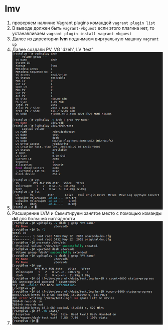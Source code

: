 # lmv
1. проверяем наличие Vagrant plugins командой ``` vagrant plugin list ```
2. В выводе должен быть ``` vagrant-vbguest ``` если этого плагина нет, то устанавливаем ``` vagrant plugin install vagrant-vbguest ```
3. Далее из директории **lvm** поднимаем виртуальную машину ``` vagrant up ```
4.  Далее создали PV, VG 'dzeh', LV 'test' 
5.  ![alt text](./Pictures/11vgs-lvs.png)
6.  Расширение LVM  и Сымитируем занятое место с помощью команды **dd** для большей наглядности
7.   ![alt text](./Pictures/2vgs-lvs.png)
